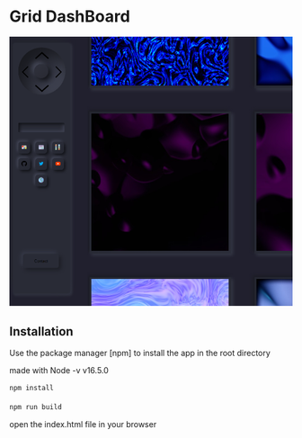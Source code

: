 # Grid DashBoard

![poster](./img/screenshot.png)

## Installation

Use the package manager [npm] to install the app in the root directory 

made with Node -v
v16.5.0


```bash
npm install 

npm run build
```

open the index.html file in your browser

